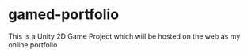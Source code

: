 # gamed-portfolio
This is a Unity 2D Game Project which will be hosted on the web as my online portfolio
